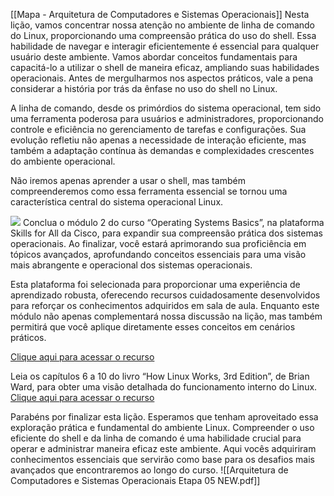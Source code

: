 
[[Mapa - Arquitetura de Computadores e Sistemas Operacionais]]
Nesta lição, vamos concentrar nossa atenção no ambiente de linha de comando do Linux, proporcionando uma compreensão prática do uso do shell. Essa habilidade de navegar e interagir eficientemente é essencial para qualquer usuário deste ambiente. Vamos abordar conceitos fundamentais para capacitá-lo a utilizar o shell de maneira eficaz, ampliando suas habilidades operacionais. Antes de mergulharmos nos aspectos práticos, vale a pena considerar a história por trás da ênfase no uso do shell no Linux.  
  
A linha de comando, desde os primórdios do sistema operacional, tem sido uma ferramenta poderosa para usuários e administradores, proporcionando controle e eficiência no gerenciamento de tarefas e configurações. Sua evolução refletiu não apenas a necessidade de interação eficiente, mas também a adaptação contínua às demandas e complexidades crescentes do ambiente operacional.  
  
Não iremos apenas aprender a usar o shell, mas também compreenderemos como essa ferramenta essencial se tornou uma característica central do sistema operacional Linux.

![](https://infnet.online/courses/arquitetura-de-computadores-e-sistemas-operacionais/lessons/linux-usando-shell-e-linha-de-comando/)
Conclua o módulo 2 do curso “Operating Systems Basics”, na plataforma Skills for All da Cisco, para expandir sua compreensão prática dos sistemas operacionais. Ao finalizar, você estará aprimorando sua proficiência em tópicos avançados, aprofundando conceitos essenciais para uma visão mais abrangente e operacional dos sistemas operacionais.

Esta plataforma foi selecionada para proporcionar uma experiência de aprendizado robusta, oferecendo recursos cuidadosamente desenvolvidos para reforçar os conhecimentos adquiridos em sala de aula. Enquanto este módulo não apenas complementará nossa discussão na lição, mas também permitirá que você aplique diretamente esses conceitos em cenários práticos.

[Clique aqui para acessar o recurso](https://infnet.online/courses/arquitetura-de-computadores-e-sistemas-operacionais/lessons/linux-usando-shell-e-linha-de-comando/)

Leia os capítulos 6 a 10 do livro “How Linux Works, 3rd Edition”, de Brian Ward, para obter uma visão detalhada do funcionamento interno do Linux.  
[Clique aqui para acessar o recurso](https://learning.oreilly.com/library/view/how-linux-works/9781098128913/c06.xhtml)

Parabéns por finalizar esta lição. Esperamos que tenham aproveitado essa exploração prática e fundamental do ambiente Linux. Compreender o uso eficiente do shell e da linha de comando é uma habilidade crucial para operar e administrar maneira eficaz este ambiente. Aqui vocês adquiriram conhecimentos essenciais que servirão como base para os desafios mais avançados que encontraremos ao longo do curso.
![[Arquitetura de Computadores e Sistemas Operacionais Etapa 05 NEW.pdf]]